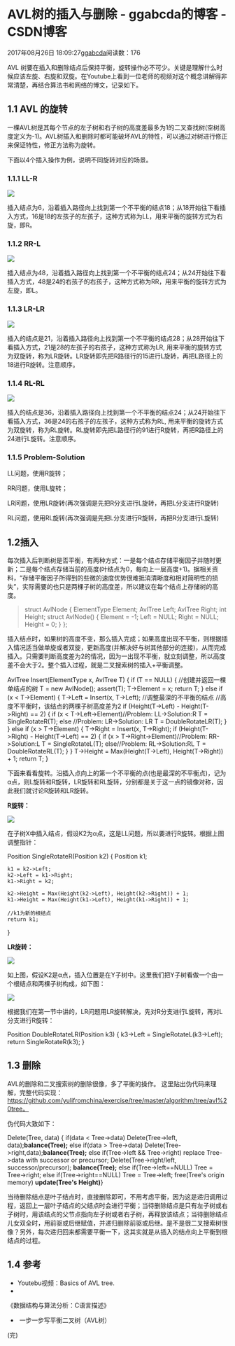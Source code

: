 # AVL树的插入与删除 - ggabcda的博客 - CSDN博客





2017年08月26日 18:09:27[ggabcda](https://me.csdn.net/ggabcda)阅读数：176








AVL 树要在插入和删除结点后保持平衡，旋转操作必不可少。关键是理解什么时候应该左旋、右旋和双旋。在Youtube上看到一位老师的视频对这个概念讲解得非常清楚，再结合算法书和网络的博文，记录如下。

## 1.1 AVL 的旋转

一棵AVL树是其每个节点的左子树和右子树的高度差最多为1的二叉查找树(空树高度定义为-1)。AVL树插入和删除时都可能破坏AVL的特性，可以通过对树进行修正来保证特性，修正方法称为旋转。

下面以4个插入操作为例，说明不同旋转对应的场景。

### 1.1.1 LL-R

![](http://www.lillianyl.com/wp-content/uploads/2017/08/LL-e1503330161328.jpg)

插入结点为6，沿着插入路径向上找到第一个不平衡的结点18；从18开始往下看插入方式，16是18的左孩子的左孩子，这种方式称为LL，用来平衡的旋转方式为右旋，即R。

### 1.1.2 RR-L

![](http://www.lillianyl.com/wp-content/uploads/2017/08/RR-e1503330391454.jpg)

插入结点为48，沿着插入路径向上找到第一个不平衡的结点24；从24开始往下看插入方式，48是24的右孩子的右孩子，这种方式称为RR，用来平衡的旋转方式为左旋，即L。

### 1.1.3 LR-LR

![](http://www.lillianyl.com/wp-content/uploads/2017/08/LR-e1503330569520.jpg)

插入的结点是21，沿着插入路径向上找到第一个不平衡的结点28；从28开始往下看插入方式，21是28的左孩子的右孩子，这种方式称为LR, 用来平衡的旋转方式为双旋转，称为LR旋转。LR旋转即先把R路径行的15进行L旋转，再把L路径上的18进行R旋转。注意顺序。

### 1.1.4 RL-RL

![](http://www.lillianyl.com/wp-content/uploads/2017/08/RL.jpg)

插入的结点是36，沿着插入路径向上找到第一个不平衡的结点24；从24开始往下看插入方式，36是24的右孩子的左孩子，这种方式称为RL, 用来平衡的旋转方式为双旋转，称为RL旋转。RL旋转即先把L路径行的91进行R旋转，再把R路径上的24进行L旋转。注意顺序。

### 1.1.5 Problem-Solution

LL问题，使用R旋转；

RR问题，使用L旋转；

LR问题，使用LR旋转(再次强调是先把R分支进行L旋转，再把L分支进行R旋转)

RL问题，使用RL旋转(再次强调是先把L分支进行R旋转，再把R分支进行L旋转)

## 1.2插入

每次插入后判断树是否平衡，有两种方式：一是每个结点存储平衡因子并随时更新；二是每个结点存储当前的高度(叶结点为0，每向上一层高度+1)。据相关资料，“存储平衡因子所得到的些微的速度优势很难抵消清晰度和相对简明性的损失”，实际需要的也只是两棵子树的高度差，所以建议在每个结点上存储树的高度。



>   struct AvlNode
{
	ElementType Element;
	AvlTree Left;
	AvlTree Right;
	int Height;
	struct AvlNode()
	{
		Element = -1;
		Left = NULL;
		Right = NULL;
		Height = 0;
	}
};

插入结点时，如果树的高度不变，那么插入完成；如果高度出现不平衡，则根据插入情况适当做单旋或者双旋，更新高度(并解决好与树其他部分的连接)，从而完成插入。只需要判断高度差为2的情况，因为一出现不平衡，就立刻调整，所以高度差不会大于2。整个插入过程，就是二叉搜索树的插入+平衡调整。

>   
AvlTree Insert(ElementType x, AvlTree T)
{
	if (T == NULL)
	{
		//创建并返回一棵单结点的树
		T = new AvlNode();
		assert(T);
		T->Element = x;
		return T;
	}
	else if (x < T->Element)
	{
		T->Left = Insert(x, T->Left);
		//调整最深的不平衡的结点
		//高度不平衡时，该结点的两棵子树高度差为2
		if (Height(T->Left) - Height(T->Right) == 2)
		{
			if (x < T->Left->Element)//Problem: LL->Solution:R
				T = SingleRotateR(T);
			else  //Problem: LR->Solution: LR
				T = DoubleRotateLR(T);
		}
	}
	else if (x > T->Element)
	{
		T->Right = Insert(x, T->Right);
		if (Height(T->Right) - Height(T->Left) == 2)
		{
			if (x > T->Right->Element)//Problem: RR->Solution:L
				T = SingleRotateL(T);
			else//Problem: RL->Solution:RL
				T = DoubleRotateRL(T);
		}
	}
	T->Height = Max(Height(T->Left), Height(T->Right)) + 1;
	return T;
}

下面来看看旋转。沿插入点向上的第一个不平衡的点(也是最深的不平衡点)，记为α点，则L旋转和R旋转，LR旋转和RL旋转，分别都是关于这一点的镜像对称，因此我们就讨论R旋转和LR旋转。

**R旋转：**

**![](http://www.lillianyl.com/wp-content/uploads/2017/08/%E5%8D%95%E6%97%8B%E8%BD%AC-300x68.png)**

在子树X中插入结点，假设K2为α点，这是LL问题，所以要进行R旋转。根据上图调整指针：

>   
Position SingleRotateR(Position k2)
{
	Position k1;

	k1 = k2->Left;
	k2->Left = k1->Right;
	k1->Right = k2;

	k2->Height = Max(Height(k2->Left), Height(k2->Right)) + 1;
	k1->Height = Max(Height(k1->Left), Height(k1->Right)) + 1;

	//k1为新的根结点
	return k1;
}


**LR旋转：**

**![](http://www.lillianyl.com/wp-content/uploads/2017/08/%E5%8F%8C%E6%97%8B%E8%BD%AC1-300x81.png)**

如上图，假设K2是α点，插入位置是在Y子树中。这里我们把Y子树看做一个由一个根结点和两棵子树构成，如下图：

![](http://www.lillianyl.com/wp-content/uploads/2017/08/%E5%8F%8C%E6%97%8B%E8%BD%AC2-300x85.png)



根据我们在第一节中讲的，LR问题用LR旋转解决，先对R分支进行L旋转，再对L分支进行R旋转：

>   
Position DoubleRotateLR(Position k3)
{
	k3->Left = SingleRotateL(k3->Left);
	return SingleRotateR(k3);
}






## 1.3 删除

AVL的删除和二叉搜索树的删除很像，多了平衡的操作。 这里贴出伪代码来理解，完整代码实现：https://github.com/yulifromchina/exercise/tree/master/algorithm/tree/avl%20tree。

伪代码大致如下：

>  
Delete(Tree, data)
{
	if(data < Tree->data) Delete(Tree->left, data);**balance(Tree);**
        else if(data > Tree->data) Delete(Tree->right,data);**balance(Tree);**
        else
             if(Tree->left && Tree->right)
                    replace Tree->data with successor or precursor;
                    Delete(Tree->right/left, successor/precursor);
                    **balance(Tree);**
             else
                   if(Tree->left==NULL)
                         Tree = Tree->right;
                   else if(Tree->right==NULL)
                         Tree = Tree->left;
                   free(Tree's origin memory)
        **update(Tree's Height)**}



当待删除结点是叶子结点时，直接删除即可，不用考虑平衡，因为这是递归调用过程，返回上一层叶子结点的父结点时会进行平衡；当待删除结点是只有左子树或右子树时，用该结点的父节点指向左子树或者右子树，再释放该结点；当待删除结点儿女双全时，用前驱或后继赋值，并递归删除前驱或后继。是不是很二叉搜索树很像？另外，每次递归回来都需要平衡一下，这其实就是从插入的结点向上平衡到根结点的过程。

## 1.4 参考
- Youtebu视频：Basics of AVL tree. 
- 
《数据结构与算法分析：C语言描述》

-  一步一步写平衡二叉树（AVL树） 

(完)





